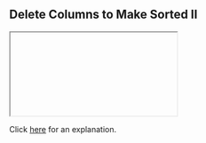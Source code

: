 ##  Delete Columns to Make Sorted II 

<iframe></iframe>

Click [here](Explanation.md) for an explanation.

